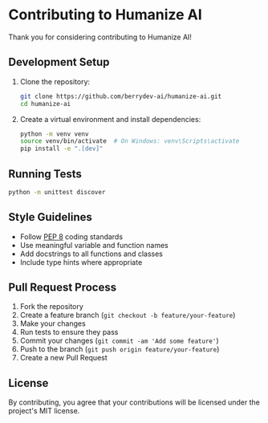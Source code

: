 # Contributing to Humanize AI

Thank you for considering contributing to Humanize AI!

## Development Setup

1. Clone the repository:

   ```bash
   git clone https://github.com/berrydev-ai/humanize-ai.git
   cd humanize-ai
   ```

2. Create a virtual environment and install dependencies:
   ```bash
   python -m venv venv
   source venv/bin/activate  # On Windows: venv\Scripts\activate
   pip install -e ".[dev]"
   ```

## Running Tests

```bash
python -m unittest discover
```

## Style Guidelines

- Follow [PEP 8](https://peps.python.org/pep-0008/) coding standards
- Use meaningful variable and function names
- Add docstrings to all functions and classes
- Include type hints where appropriate

## Pull Request Process

1. Fork the repository
2. Create a feature branch (`git checkout -b feature/your-feature`)
3. Make your changes
4. Run tests to ensure they pass
5. Commit your changes (`git commit -am 'Add some feature'`)
6. Push to the branch (`git push origin feature/your-feature`)
7. Create a new Pull Request

## License

By contributing, you agree that your contributions will be licensed under the project's MIT license.
